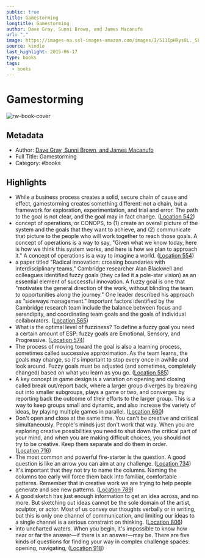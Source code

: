```yaml
---
public: true
title: Gamestorming
longtitle: Gamestorming
author: Dave Gray, Sunni Brown, and James Macanufo
url: ","
image: https://images-na.ssl-images-amazon.com/images/I/511IpHRys0L._SL200_.jpg
source: kindle
last_highlight: 2015-06-17
type: books
tags:
  - books
---
```

# Gamestorming

![rw-book-cover](https://images-na.ssl-images-amazon.com/images/I/511IpHRys0L._SL200_.jpg)

## Metadata
- Author: [Dave Gray, Sunni Brown, and James Macanufo](Dave%20Gray,%20Sunni%20Brown,%20and%20James%20Macanufo.md)
- Full Title: Gamestorming
- Category: #books

## Highlights
- While a business process creates a solid, secure chain of cause and effect, gamestorming creates something different: not a chain, but a framework for exploration, experimentation, and trial and error. The path to the goal is not clear, and the goal may in fact change. ([Location 542](https://readwise.io/to_kindle?action=open&asin=B003XDUCLS&location=542))
- concept of operations, or CONOPS, to (1) create an overall picture of the system and the goals that they want to achieve, and (2) communicate that picture to the people who will work together to reach those goals. A concept of operations is a way to say, "Given what we know today, here is how we think this system works, and here is how we plan to approach it." A concept of operations is a way to imagine a world. ([Location 554](https://readwise.io/to_kindle?action=open&asin=B003XDUCLS&location=554))
- a paper titled "Radical innovation: crossing boundaries with interdisciplinary teams," Cambridge researcher Alan Blackwell and colleagues identified fuzzy goals (they called it a pole-star vision) as an essential element of successful innovation. A fuzzy goal is one that "motivates the general direction of the work, without blinding the team to opportunities along the journey." One leader described his approach as "sideways management." Important factors identified by the Cambridge research team include the balance between focus and serendipity, and coordinating team goals and the goals of individual collaborators. ([Location 565](https://readwise.io/to_kindle?action=open&asin=B003XDUCLS&location=565))
- What is the optimal level of fuzziness? To define a fuzzy goal you need a certain amount of ESP: fuzzy goals are Emotional, Sensory, and Progressive. ([Location 574](https://readwise.io/to_kindle?action=open&asin=B003XDUCLS&location=574))
- The process of moving toward the goal is also a learning process, sometimes called successive approximation. As the team learns, the goals may change, so it's important to stop every once in awhile and look around. Fuzzy goals must be adjusted (and sometimes, completely changed) based on what you learn as you go. ([Location 585](https://readwise.io/to_kindle?action=open&asin=B003XDUCLS&location=585))
- A key concept in game design is a variation on opening and closing called break out/report back, where a larger group diverges by breaking out into smaller subgroups, plays a game or two, and converges by reporting back the outcome of their efforts to the larger group. This is a way to keep groups small and dynamic, and also increase the variety of ideas, by playing multiple games in parallel. ([Location 660](https://readwise.io/to_kindle?action=open&asin=B003XDUCLS&location=660))
- Don't open and close at the same time. You can't be creative and critical simultaneously. People's minds just don't work that way. When you are exploring creative possibilities you need to shut down the critical part of your mind, and when you are making difficult choices, you should not try to be creative. Keep them separate and do them in order. ([Location 716](https://readwise.io/to_kindle?action=open&asin=B003XDUCLS&location=716))
- The most common and powerful fire-starter is the question. A good question is like an arrow you can aim at any challenge. ([Location 734](https://readwise.io/to_kindle?action=open&asin=B003XDUCLS&location=734))
- It's important that they not try to name the columns. Naming the columns too early will force them back into familiar, comfortable patterns. Remember that in creative work we are trying to help people generate and see new patterns. ([Location 789](https://readwise.io/to_kindle?action=open&asin=B003XDUCLS&location=789))
- A good sketch has just enough information to get an idea across, and no more. But sketching out ideas cannot be the sole domain of the artist, sculptor, or actor. Most of us convey our thoughts verbally or in writing, but this is only one channel of communication, and limiting our ideas to a single channel is a serious constraint on thinking. ([Location 806](https://readwise.io/to_kindle?action=open&asin=B003XDUCLS&location=806))
- into uncharted waters. When you begin, it's impossible to know how near or far the answer—if there is an answer—may be. There are five kinds of questions for finding your way in complex challenge spaces: opening, navigating, ([Location 918](https://readwise.io/to_kindle?action=open&asin=B003XDUCLS&location=918))
